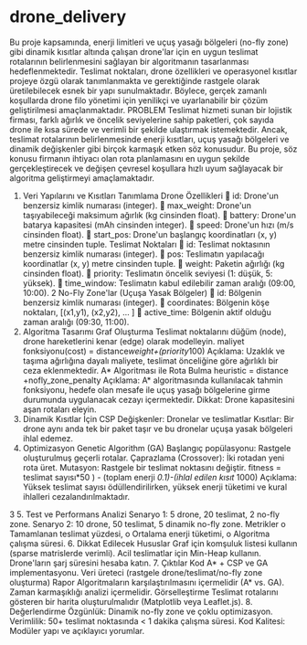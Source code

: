 # drone_delivery

Bu proje kapsamında, enerji limitleri ve uçuş yasağı bölgeleri (no-fly zone) gibi dinamik kısıtlar
altında çalışan drone'lar için en uygun teslimat rotalarının belirlenmesini sağlayan bir
algoritmanın tasarlanması hedeflenmektedir. Teslimat noktaları, drone özellikleri ve
operasyonel kısıtlar projeye özgü olarak tanımlanmakta ve gerektiğinde rastgele olarak
üretilebilecek esnek bir yapı sunulmaktadır. Böylece, gerçek zamanlı koşullarda drone filo
yönetimi için yenilikçi ve uyarlanabilir bir çözüm geliştirilmesi amaçlanmaktadır.
PROBLEM
Teslimat hizmeti sunan bir lojistik firması, farklı ağırlık ve öncelik seviyelerine sahip paketleri,
çok sayıda drone ile kısa sürede ve verimli bir şekilde ulaştırmak istemektedir. Ancak, teslimat
rotalarının belirlenmesinde enerji kısıtları, uçuş yasağı bölgeleri ve dinamik değişkenler gibi
birçok karmaşık etken söz konusudur. Bu proje, söz konusu firmanın ihtiyacı olan rota
planlamasını en uygun şekilde gerçekleştirecek ve değişen çevresel koşullara hızlı uyum
sağlayacak bir algoritma geliştirmeyi amaçlamaktadır.
1. Veri Yapılarını ve Kısıtları Tanımlama
Drone Özellikleri
 id: Drone'un benzersiz kimlik numarası (integer).
 max_weight: Drone'un taşıyabileceği maksimum ağırlık (kg cinsinden float).
 battery: Drone'un batarya kapasitesi (mAh cinsinden integer).
 speed: Drone'un hızı (m/s cinsinden float).
 start_pos: Drone'un başlangıç koordinatları (x, y) metre cinsinden tuple.
Teslimat Noktaları
 id: Teslimat noktasının benzersiz kimlik numarası (integer).
 pos: Teslimatın yapılacağı koordinatlar (x, y) metre cinsinden tuple.
 weight: Paketin ağırlığı (kg cinsinden float).
 priority: Teslimatın öncelik seviyesi (1: düşük, 5: yüksek).
 time_window: Teslimatın kabul edilebilir zaman aralığı (09:00, 10:00).
2
No-Fly Zone'lar (Uçuşa Yasak Bölgeler)
 id: Bölgenin benzersiz kimlik numarası (integer).
 coordinates: Bölgenin köşe noktaları, [(x1,y1), (x2,y2), … ]
 active_time: Bölgenin aktif olduğu zaman aralığı (09:30, 11:00).
2. Algoritma Tasarımı
Graf Oluşturma
Teslimat noktalarını düğüm (node), drone hareketlerini kenar (edge) olarak modelleyin.
maliyet fonksiyonu(cost) = distance*weight+(priority*100)
Açıklama: Uzaklık ve taşıma ağırlığına dayalı maliyete, teslimat önceliğine göre ağırlıklı
bir ceza eklenmektedir.
A* Algoritması ile Rota Bulma
heuristic = distance +nofly_zone_penalty
Açıklama: A* algoritmasında kullanılacak tahmin fonksiyonu, hedefe olan mesafe ile uçuş
yasağı bölgelerine girme durumunda uygulanacak cezayı içermektedir.
Dikkat: Drone kapasitesini aşan rotaları eleyin.
3. Dinamik Kısıtlar İçin CSP
Değişkenler: Dronelar ve teslimatlar
Kısıtlar: Bir drone aynı anda tek bir paket taşır ve bu dronelar uçuşa yasak bölgeleri ihlal
edemez.
4. Optimizasyon
Genetic Algorithm (GA)
Başlangıç popülasyonu: Rastgele oluşturulmuş geçerli rotalar.
Çaprazlama (Crossover): İki rotadan yeni rota üret.
Mutasyon: Rastgele bir teslimat noktasını değiştir.
fitness = teslimat sayısı*50 ) - (toplam enerji *0.1)-(ihlal edilen kısıt* 1000)
Açıklama: Yüksek teslimat sayısı ödüllendirilirken, yüksek enerji tüketimi ve kural
ihlalleri cezalandırılmaktadır.

3
5. Test ve Performans Analizi
Senaryo 1: 5 drone, 20 teslimat, 2 no-fly zone.
Senaryo 2: 10 drone, 50 teslimat, 5 dinamik no-fly zone.
Metrikler
o Tamamlanan teslimat yüzdesi,
o Ortalama enerji tüketimi,
o Algoritma çalışma süresi.
6. Dikkat Edilecek Hususlar
Graf için komşuluk listesi kullanın (sparse matrislerde verimli).
Acil teslimatlar için Min-Heap kullanın.
Drone'ların şarj süresini hesaba katın.
7. Çıktılar
Kod
A* + CSP ve GA implementasyonu.
Veri üreteci (rastgele drone/teslimat/no-fly zone oluşturma)
Rapor
Algoritmaların karşılaştırılmasını içermelidir (A* vs. GA).
Zaman karmaşıklığı analizi içermelidir.
Görselleştirme
Teslimat rotalarını gösteren bir harita oluşturulmalıdır (Matplotlib veya Leaflet.js).
8. Değerlendirme
Özgünlük: Dinamik no-fly zone ve çoklu optimizasyon.
Verimlilik: 50+ teslimat noktasında < 1 dakika çalışma süresi.
Kod Kalitesi: Modüler yapı ve açıklayıcı yorumlar. 

